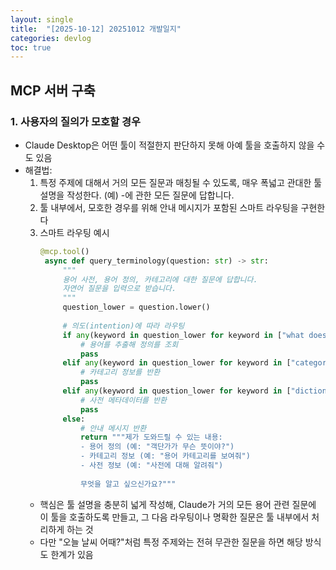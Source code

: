 ```yaml
---
layout: single
title:  "[2025-10-12] 20251012 개발일지"
categories: devlog
toc: true
---
```


## MCP 서버 구축

### 1. 사용자의 질의가 모호할 경우
- Claude Desktop은 어떤 툴이 적절한지 판단하지 못해 아예 툴을 호출하지 않을 수도 있음
- 해결법:
  1. 특정 주제에 대해서 거의 모든 질문과 매칭될 수 있도록, 매우 폭넓고 관대한 툴 설명을 작성한다. (예) -에 관한 모든 질문에 답합니다.
  2. 툴 내부에서, 모호한 경우를 위해 안내 메시지가 포함된 스마트 라우팅을 구현한다
  3. 스마트 라우팅 예시
     ```python
     @mcp.tool()
      async def query_terminology(question: str) -> str:
          """
          용어 사전, 용어 정의, 카테고리에 대한 질문에 답합니다.
          자연어 질문을 입력으로 받습니다.
          """
          question_lower = question.lower()
      
          # 의도(intention)에 따라 라우팅
          if any(keyword in question_lower for keyword in ["what does", "define", "meaning of", "무슨 뜻"]):
              # 용어를 추출해 정의를 조회
              pass
          elif any(keyword in question_lower for keyword in ["categories", "types", "classification"]):
              # 카테고리 정보를 반환
              pass
          elif any(keyword in question_lower for keyword in ["dictionary", "statistics", "information"]):
              # 사전 메타데이터를 반환
              pass
          else:
              # 안내 메시지 반환
              return """제가 도와드릴 수 있는 내용:
              - 용어 정의 (예: "객단가가 무슨 뜻이야?")
              - 카테고리 정보 (예: "용어 카테고리를 보여줘")
              - 사전 정보 (예: "사전에 대해 알려줘")
      
              무엇을 알고 싶으신가요?"""
     ```
   - 핵심은 툴 설명을 충분히 넓게 작성해, Claude가 거의 모든 용어 관련 질문에 이 툴을 호출하도록 만들고, 그 다음 라우팅이나 명확한 질문은 툴 내부에서 처리하게 하는 것
   - 다만 "오늘 날씨 어때?"처럼 특정 주제와는 전혀 무관한 질문을 하면 해당 방식도 한계가 있음
